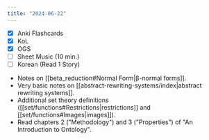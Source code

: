 ```yaml
---
title: "2024-06-22"
---
```


- [x] Anki Flashcards
- [x] KoL
- [x] OGS
- [ ] Sheet Music (10 min.)
- [ ] Korean (Read 1 Story)

* Notes on [[beta_reduction#Normal Form|β-normal forms]].
* Very basic notes on [[abstract-rewriting-systems/index|abstract rewriting systems]].
* Additional set theory definitions ([[set/functions#Restrictions|restrictions]] and [[set/functions#Images|images]]).
* Read chapters 2 ("Methodology") and 3 ("Properties") of "An Introduction to Ontology".
